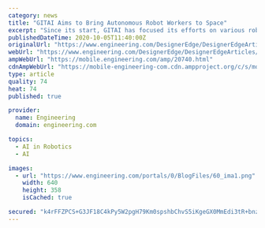 ```yaml
---
category: news
title: "GITAI Aims to Bring Autonomous Robot Workers to Space"
excerpt: "Since its start, GITAI has focused its efforts on various robots ... since with the current technology level of AI, what a robot can do autonomously is very limited. However, in an environment where the latency becomes noticeable, it would become more ..."
publishedDateTime: 2020-10-05T11:40:00Z
originalUrl: "https://www.engineering.com/DesignerEdge/DesignerEdgeArticles/ArticleID/20740/GITAI-Aims-to-Bring-Autonomous-Robot-Workers-to-Space.aspx"
webUrl: "https://www.engineering.com/DesignerEdge/DesignerEdgeArticles/ArticleID/20740/GITAI-Aims-to-Bring-Autonomous-Robot-Workers-to-Space.aspx"
ampWebUrl: "https://mobile.engineering.com/amp/20740.html"
cdnAmpWebUrl: "https://mobile-engineering-com.cdn.ampproject.org/c/s/mobile.engineering.com/amp/20740.html"
type: article
quality: 74
heat: 74
published: true

provider:
  name: Engineering
  domain: engineering.com

topics:
  - AI in Robotics
  - AI

images:
  - url: "https://www.engineering.com/portals/0/BlogFiles/60_ima1.png"
    width: 640
    height: 358
    isCached: true

secured: "k4rFFZPCS+G3JF18C4kPy5W2pgH79Km0spshbChvS5iKgeGX0MmEdi3tR+bnzhJykVLUhgq29Z/7dMIm1esLInBSDLy9BmRB88RsJwEfvpWbQqvz6iMOqNITMV0yjYrJ3k7WL1dIzzevytbVxPVFo50eoO0pYJnvZr7TT5aEo1s66nEe0QKYCQhH/1rmwShMjU3CYCA7nP08Aoog/+SXpUU47gf5GtokT4ImIkAua0BgCQDHyccqNNVeXhYK9u6dy+h6fDotKEZbm1vUET0FxQYSVHSWaRhf2jBuVWSZpjvjpuJOdBzSnsbh12UtYtXg5tbXwQMv2QzL9hGcYYG6b+VgCc1Kyehd5VjtABegCCE=;bxDrcsgMtpvS+Q7gMR7bwg=="
---
```


